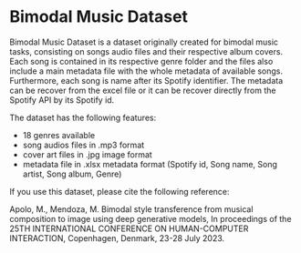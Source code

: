 # Bimodal Music Dataset 
Bimodal Music Dataset is a dataset originally created for bimodal music tasks, consisting on songs audio files and their respective album covers. 
Each song is contained in its respective genre folder and the files also include a main metadata file with the whole metadata of
available songs. Furthermore, each song is name after its Spotify identifier. The metadata can be recover from the excel file or it can be recover
directly from the Spotify API by its Spotify id. 

The dataset has the following features: 

* 18 genres available
* song audios files in .mp3 format
* cover art files in .jpg image format
* metadata file in .xlsx metadata format (Spotify id, Song name, Song artist, Song album, Genre)

If you use this dataset, please cite the following reference:

Apolo, M., Mendoza, M. Bimodal style transference from musical composition to image using deep generative models, In proceedings of the 25TH INTERNATIONAL CONFERENCE ON HUMAN-COMPUTER INTERACTION, Copenhagen, Denmark, 23-28 July 2023.
